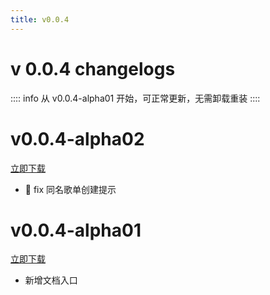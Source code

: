 ```yaml
---
title: v0.0.4
---
```

# v 0.0.4 changelogs
:::: info
从 v0.0.4-alpha01 开始，可正常更新，无需卸载重装
::::

# v0.0.4-alpha02

[立即下载](https://tmp-alist.ktlab.io/d/bs-helper/cm-bs-helper_v0.0.4-alpha02_c791153-debug.apk)

- :bug: fix 同名歌单创建提示

# v0.0.4-alpha01

[立即下载](https://tmp-alist.ktlab.io/d/bs-helper/cm-bs-helper_v0.0.4-alpha01_c271281-debug.apk)

- 新增文档入口